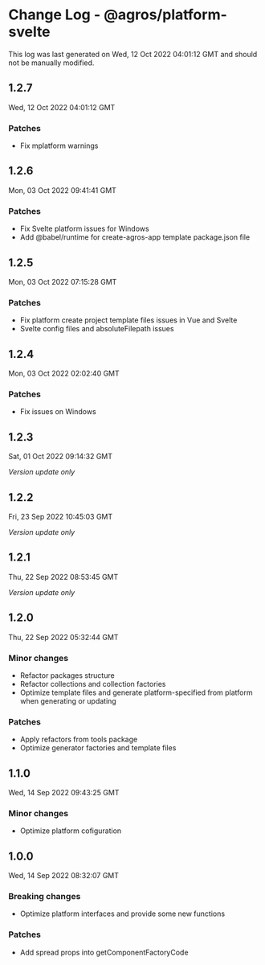 # Change Log - @agros/platform-svelte

This log was last generated on Wed, 12 Oct 2022 04:01:12 GMT and should not be manually modified.

## 1.2.7
Wed, 12 Oct 2022 04:01:12 GMT

### Patches

- Fix mplatform warnings

## 1.2.6
Mon, 03 Oct 2022 09:41:41 GMT

### Patches

- Fix Svelte platform issues for Windows
- Add @babel/runtime for create-agros-app template package.json file

## 1.2.5
Mon, 03 Oct 2022 07:15:28 GMT

### Patches

- Fix platform create project template files issues in Vue and Svelte
- Svelte config files and absoluteFilepath issues

## 1.2.4
Mon, 03 Oct 2022 02:02:40 GMT

### Patches

- Fix issues on Windows

## 1.2.3
Sat, 01 Oct 2022 09:14:32 GMT

_Version update only_

## 1.2.2
Fri, 23 Sep 2022 10:45:03 GMT

_Version update only_

## 1.2.1
Thu, 22 Sep 2022 08:53:45 GMT

_Version update only_

## 1.2.0
Thu, 22 Sep 2022 05:32:44 GMT

### Minor changes

- Refactor packages structure
- Refactor collections and collection factories
- Optimize template files and generate platform-specified from platform when generating or updating

### Patches

- Apply refactors from tools package
- Optimize generator factories and template files

## 1.1.0
Wed, 14 Sep 2022 09:43:25 GMT

### Minor changes

- Optimize platform cofiguration

## 1.0.0
Wed, 14 Sep 2022 08:32:07 GMT

### Breaking changes

- Optimize platform interfaces and provide some new functions

### Patches

- Add spread props into getComponentFactoryCode

